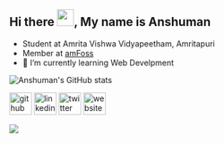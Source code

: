 

## Hi there <img src="https://raw.githubusercontent.com/MartinHeinz/MartinHeinz/master/wave.gif" width="30px">, My name is Anshuman


- Student at Amrita Vishwa Vidyapeetham, Amritapuri
- Member at [amFoss](https://amfoss.in/)
- 🌱 I’m currently learning Web Develpment 


![Anshuman's GitHub stats](https://github-readme-stats.vercel.app/api?username=anshuman-8&show_icons=true&theme=prussian) 

[<img src='https://cdn.jsdelivr.net/npm/simple-icons@3.0.1/icons/github.svg' alt='github' height='40'>](https://github.com/anshuman-8) 
[<img src='https://cdn.jsdelivr.net/npm/simple-icons@3.0.1/icons/linkedin.svg' alt='linkedin' height='40'>](https://www.linkedin.com/in/anshuman-swain-1529b2219/) 
[<img src='https://cdn.jsdelivr.net/npm/simple-icons@3.0.1/icons/twitter.svg' alt='twitter' height='40'>](https://twitter.com/Anshuman_8_) 
[<img src='https://cdn.jsdelivr.net/npm/simple-icons@3.0.1/icons/icloud.svg' alt='website' height='40'>](https://anshuman-8.github.io/)  



![](https://komarev.com/ghpvc/?username=anshuman-8&color=dc143c)
